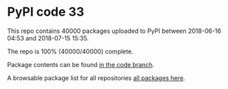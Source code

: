 # PyPI code 33

This repo contains 40000 packages uploaded to PyPI between 
2018-06-16 04:53 and 2018-07-15 15:35.

The repo is 100% (40000/40000) complete.

Package contents can be found [in the code branch](https://github.com/pypi-data/pypi-mirror-33/tree/code/packages).

A browsable package list for all repositories [all packages here](https://pypi-data.github.io/website/repositories/pypi-mirror-33).


